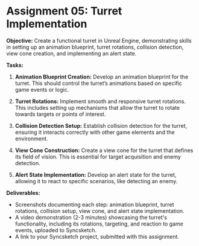# Assignment 05: Turret Implementation

<p><strong>Objective:</strong> Create a functional turret in Unreal Engine, demonstrating skills in setting up an animation blueprint, turret rotations, collision detection, view cone creation, and implementing an alert state.</p>
<p><strong>Tasks:</strong></p>
<ol>
<li>
<p><strong>Animation Blueprint Creation:</strong> Develop an animation blueprint for the turret. This should control the turret’s animations based on specific game events or logic.</p>
</li>
<li>
<p><strong>Turret Rotations:</strong> Implement smooth and responsive turret rotations. This includes setting up mechanisms that allow the turret to rotate towards targets or points of interest.</p>
</li>
<li>
<p><strong>Collision Detection Setup:</strong> Establish collision detection for the turret, ensuring it interacts correctly with other game elements and the environment.</p>
</li>
<li>
<p><strong>View Cone Construction:</strong> Create a view cone for the turret that defines its field of vision. This is essential for target acquisition and enemy detection.</p>
</li>
<li>
<p><strong>Alert State Implementation:</strong> Develop an alert state for the turret, allowing it to react to specific scenarios, like detecting an enemy.</p>
</li>
</ol>
<p><strong>Deliverables:</strong></p>
<ul>
<li>Screenshots documenting each step: animation blueprint, turret rotations, collision setup, view cone, and alert state implementation.</li>
<li>A video demonstration (2-3 minutes) showcasing the turret's functionality, including its rotations, targeting, and reaction to game events, uploaded to Syncsketch.</li>
<li>A link to your Syncsketch project, submitted with this assignment.</li>
</ul>